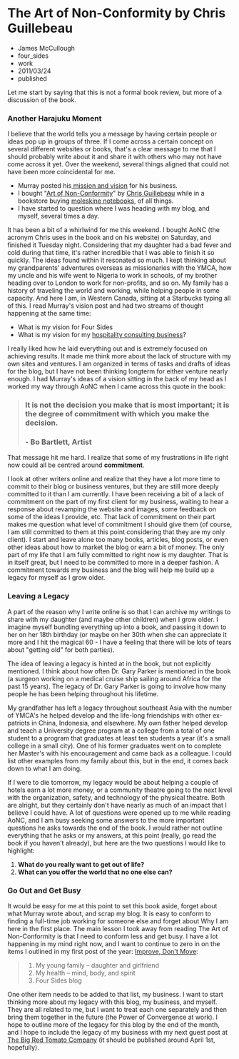 # The Art of Non-Conformity by Chris Guillebeau
- James McCullough
- four_sides
- work
- 2011/03/24
- published	

Let me start by saying that this is not a formal book review, but more of a discussion of the book. 

### Another Harajuku Moment

I believe that the world tells you a message by having certain people or ideas pop up in groups of three. If I come across a certain concept on several different websites or books, that's a clear message to me that I should probably write about it and share it with others who may not have come across it yet. Over the weekend, several things aligned that could not have been more coincidental for me. 

  * Murray posted his[ mission and vision](http://www.murlu.com/blogging-vision/) for his business.
  * I bought "[Art of Non-Conformity](http://amzn.to/eEkaTO "Art of Non-Confirmity")" by [Chris Guillebeau](http://chrisguillebeau.com/) while in a bookstore buying [moleskine notebooks](http://amzn.to/etAPrs), of all things.
  * I have started to question where I was heading with my blog, and myself, several times a day.

It has been a bit of a whirlwind for me this weekend. I bought AoNC (the acronym Chris uses in the book and on his website) on Saturday, and finished it Tuesday night. Considering that my daughter had a bad fever and cold during that time, it's rather incredible that I was able to finish it so quickly. The ideas found within it resonated so much. I kept thinking about my grandparents' adventures overseas as missionaries with the YMCA, how my uncle and his wife went to Nigeria to work in schools, of my brother heading over to London to work for non-profits, and so on. My family has a history of traveling the world and working, while helping people in some capacity. And here I am, in Western Canada, sitting at a Starbucks typing all of this. I read Murray's vision post and had two streams of thought happening at the same time: 

  * What is my vision for Four Sides
  * What is my vision for my [hospitality consulting business](http://www.foursidesconsulting.com "Four Sides Hospitality")?

I really liked how he laid everything out and is extremely focused on achieving results. It made me think more about the lack of structure with my own sites and ventures. I am organized in terms of tasks and drafts of ideas for the blog, but I have not been thinking longterm for either venture nearly enough. I had Murray's ideas of a vision sitting in the back of my head as I worked my way through AoNC when I came across this quote in the book: 

> ### It is not the decision you make that is most important; it is the degree of commitment with which you make the decision.
> 
> ### - Bo Bartlett, Artist

That message hit me hard. I realize that some of my frustrations in life right now could all be centred around **commitment**. 

I look at other writers online and realize that they have a lot more time to commit to their blog or business ventures, but they are still more deeply committed to it than I am currently. I have been receiving a bit of a lack of commitment on the part of my first client for my business, waiting to hear a response about revamping the website and images, some feedback on some of the ideas I provide, etc. That lack of commitment on their part makes me question what level of commitment I should give them (of course, I am still committed to them at this point considering that they are my only client). I start and leave alone too many books, articles, blog posts, or even other ideas about how to market the blog or earn a bit of money.
The only part of my life that I am fully committed to right now is my daughter. That is in itself great, but I need to be committed to more in a deeper fashion. A commitment towards my business and the blog will help me build up a legacy for myself as I grow older. 

### Leaving a Legacy

A part of the reason why I write online is so that I can archive my writings to share with my daughter (and maybe other children) when I grow older. I imagine myself bundling everything up into a book, and passing it down to her on her 18th birthday (or maybe on her 30th when she can appreciate it more and I hit the magical 60 - I have a feeling that there will be lots of tears about "getting old" for both parties). 

The idea of leaving a legacy is hinted at in the book, but not explicitly mentioned. I think about how often Dr. Gary Parker is mentioned in the book (a surgeon working on a medical cruise ship sailing around Africa for the past 15  years). The legacy of Dr. Gary Parker is going to involve how many people he has been helping throughout his lifetime. 

My grandfather has left a legacy throughout southeast Asia with the number of YMCA's he helped develop and the life-long friendships with other ex-patriots in China, Indonesia, and elsewhere. My own father helped develop and teach a University degree program at a college from a total of one student to a program that graduates at least ten students a year (it's a small college in a small city). One of his former graduates went on to complete her Master's with his encouragement and came back as a colleague. I could list other examples from my family about this, but in the end, it comes back down to what I am doing. 

If I were to die tomorrow, my legacy would be about helping a couple of hotels earn a lot more money, or a community theatre going to the next level with the organization, safety, and technology of the physical theatre. Both are alright, but they certainly don't have nearly as much of an impact that I believe I could have. A lot of questions were opened up to me while reading AoNC, and I am busy seeking some answers to the more important questions he asks towards the end of the book. I would rather not outline everything that he asks or my answers, at this point (really, go read the book if you haven't already), but here are the two questions I would like to highlight: 

  1. **What do you really want to get out of life?**
  2. **What can you offer the world that no one else can?**

### Go Out and Get Busy

It would be easy for me at this point to set this book aside, forget about what Murray wrote about, and scrap my blog. It is easy to conform to finding a full-time job working for someone else and forget about Why I am here in the first place. The main lesson I took away from reading The Art of Non-Conformity is that I need to conform less and get busy. I have a lot happening in my mind right now, and I want to continue to zero in on the items I outlined in my first post of the year: [Improve, Don't Move](http://www.foursides.ca/2011-dont-move-improve/): 

>   1. My young family – daughter and girlfriend
>   2. My health – mind, body, and spirit
>   3. Four Sides blog

One other item needs to be added to that list, my business. I want to start thinking more about my legacy with this blog, my business, and myself. They are all related to me, but I want to treat each one separately and then bring them together in the future (the Power of Convergence at work). I hope to outline more of the legacy for this blog by the end of the month, and I hope to include the legacy of my business with my next guest post at [The Big Red Tomato Company](http://bigredtomatocompany.co.uk/posts/from-hotel-worker-to-start-up-ceo/) (it should be published around April 1st, hopefully).
